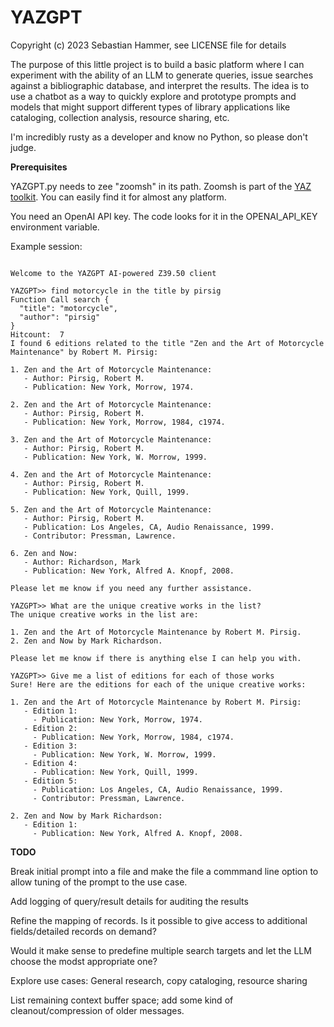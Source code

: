 # YAZGPT
Copyright (c) 2023 Sebastian Hammer, see LICENSE file for details   

The purpose of this little project is to build a basic platform
where I can experiment with the ability of an LLM to generate queries,
issue searches against a bibliographic database, and
interpret the results. The idea is to use a chatbot as a way to quickly
explore and prototype prompts and models that might support different types
of library applications like cataloging, collection analysis, resource sharing, etc.

I'm incredibly rusty as a developer and know no
Python, so please don't judge.

**Prerequisites**

YAZGPT.py needs to zee "zoomsh" in its path.
Zoomsh is part of the
[YAZ toolkit](https://www.indexdata.com/resources/software/yaz). You can easily
find it for almost any platform.

You need an OpenAI API key. The code looks for it in the
OPENAI_API_KEY environment variable.

Example session:

```

Welcome to the YAZGPT AI-powered Z39.50 client

YAZGPT>> find motorcycle in the title by pirsig
Function Call search {
  "title": "motorcycle",
  "author": "pirsig"
}
Hitcount:  7
I found 6 editions related to the title "Zen and the Art of Motorcycle Maintenance" by Robert M. Pirsig:

1. Zen and the Art of Motorcycle Maintenance:
   - Author: Pirsig, Robert M.
   - Publication: New York, Morrow, 1974.

2. Zen and the Art of Motorcycle Maintenance:
   - Author: Pirsig, Robert M.
   - Publication: New York, Morrow, 1984, c1974.

3. Zen and the Art of Motorcycle Maintenance:
   - Author: Pirsig, Robert M.
   - Publication: New York, W. Morrow, 1999.

4. Zen and the Art of Motorcycle Maintenance:
   - Author: Pirsig, Robert M.
   - Publication: New York, Quill, 1999.

5. Zen and the Art of Motorcycle Maintenance:
   - Author: Pirsig, Robert M.
   - Publication: Los Angeles, CA, Audio Renaissance, 1999.
   - Contributor: Pressman, Lawrence.

6. Zen and Now:
   - Author: Richardson, Mark
   - Publication: New York, Alfred A. Knopf, 2008.

Please let me know if you need any further assistance.

YAZGPT>> What are the unique creative works in the list?
The unique creative works in the list are:

1. Zen and the Art of Motorcycle Maintenance by Robert M. Pirsig.
2. Zen and Now by Mark Richardson.

Please let me know if there is anything else I can help you with.

YAZGPT>> Give me a list of editions for each of those works
Sure! Here are the editions for each of the unique creative works:

1. Zen and the Art of Motorcycle Maintenance by Robert M. Pirsig:
   - Edition 1:
     - Publication: New York, Morrow, 1974.
   - Edition 2:
     - Publication: New York, Morrow, 1984, c1974.
   - Edition 3:
     - Publication: New York, W. Morrow, 1999.
   - Edition 4:
     - Publication: New York, Quill, 1999.
   - Edition 5:
     - Publication: Los Angeles, CA, Audio Renaissance, 1999.
     - Contributor: Pressman, Lawrence.

2. Zen and Now by Mark Richardson:
   - Edition 1:
     - Publication: New York, Alfred A. Knopf, 2008.

```


**TODO**

Break initial prompt into a file and make the file a commmand line option to allow tuning of the prompt to the
use case.

Add logging of query/result details for auditing the results

Refine the mapping of records. Is it possible to give access to additional fields/detailed records
on demand?

Would it make sense to predefine multiple search targets and let the LLM choose the modst appropriate one?

Explore use cases: General research, copy cataloging, resource sharing

List remaining context buffer space; add some kind of cleanout/compression of older messages.
